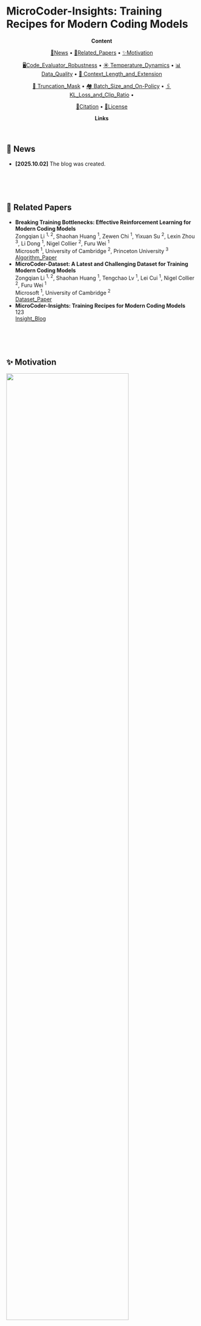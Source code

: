 # MicroCoder-Insights: Training Recipes for Modern Coding Models

<p align="center">
  <b>Content</b>
</p>

<p align="center">
  <a href="#news">🚀News</a> •
  <a href="#related_papers">📖Related_Papers</a> •
  <a href="#motivation">✨Motivation</a>
</p>

<p align="center">
  <a href="#code_evaluator">🖥️Code_Evaluator_Robustness</a> •
  <a href="#temperature">☀️ Temperature_Dynamics</a> •
  <a href="#data">📊 Data_Quality</a> •
  <a href="#context_length_and_extension">📄 Context_Length_and_Extension</a>
</p>

<p align="center">
  <a href="#truncation_mask">📏 Truncation_Mask</a> •
  <a href="#batch_size">🏘️ Batch_Size_and_On-Policy</a> •
  <a href="#kl_loss_and_clip_ratio">🖇️ KL_Loss_and_Clip_Ratio</a> •
</p>

<p align="center">
  <a href="#citation">📌Citation</a> •
  <a href="#license">🔖License</a>
</p>

<p align="center">
  <b>Links</b>
</p>

<div id="news">&nbsp;</div>



## 🚀 News

- **[2025.10.02]** The blog was created.

<div>&nbsp;</div>
<div>&nbsp;</div>
<div id="related_papers">&nbsp;</div>



## 📖 Related Papers

- **Breaking Training Bottlenecks: Effective Reinforcement Learning for Modern Coding Models**  
  Zongqian Li <sup>1, 2</sup>, Shaohan Huang <sup>1</sup>, Zewen Chi <sup>1</sup>, Yixuan Su <sup>2</sup>, Lexin Zhou <sup>3</sup>, Li Dong <sup>1</sup>, Nigel Collier <sup>2</sup>, Furu Wei <sup>1</sup>    
  Microsoft <sup>1</sup>, University of Cambridge <sup>2</sup>, Princeton University <sup>3</sup>    
  [Algorithm_Paper]()
- **MicroCoder-Dataset: A Latest and Challenging Dataset for Training Modern Coding Models**  
  Zongqian Li <sup>1, 2</sup>, Shaohan Huang <sup>1</sup>, Tengchao Lv <sup>1</sup>, Lei Cui <sup>1</sup>, Nigel Collier <sup>2</sup>, Furu Wei <sup>1</sup>    
  Microsoft <sup>1</sup>, University of Cambridge <sup>2</sup>  
  [Dataset_Paper]()
- **MicroCoder-Insights: Training Recipes for Modern Coding Models**  
  123  
  [Insight_Blog]()

<div>&nbsp;</div>
<div>&nbsp;</div>
<div id="motivation">&nbsp;</div>



## ✨ Motivation

<p align="left">
  <img src="./figures/.png" width="80%">
</p>

<div>&nbsp;</div>
<div>&nbsp;</div>
<div id="code_evaluator">&nbsp;</div>



## 🖥️ Code Evaluator Robustness

<p align="left">
  <img src="./figures/.png" width="80%">
</p>

<div>&nbsp;</div>
<div>&nbsp;</div>
<div id="temperature">&nbsp;</div>



## ☀️ Temperature Dynamics

<p align="left">
  <img src="./figures/.png" width="80%">
</p>

<div>&nbsp;</div>
<div>&nbsp;</div>
<div id="data">&nbsp;</div>



## 📊 Data Quality

<p align="left">
  <img src="./figures/.png" width="80%">
</p>

<div>&nbsp;</div>
<div>&nbsp;</div>
<div id="context_length_and_extension">&nbsp;</div>



## 📄 Context Length and Extension

<p align="left">
  <img src="./figures/.png" width="80%">
</p>

<div>&nbsp;</div>
<div>&nbsp;</div>
<div id="truncation_mask">&nbsp;</div>



## 📏 Truncation Mask

<p align="left">
  <img src="./figures/.png" width="80%">
</p>

<div>&nbsp;</div>
<div>&nbsp;</div>
<div id="batch_size">&nbsp;</div>



## 🏘️ Batch Size and On-Policy

<p align="left">
  <img src="./figures/.png" width="80%">
</p>

<div>&nbsp;</div>
<div>&nbsp;</div>
<div id="kl_loss_and_clip_ratio">&nbsp;</div>



## 🖇️ KL Loss and Clip Ratio

<p align="left">
  <img src="./figures/.png" width="80%">
</p>

<div>&nbsp;</div>
<div>&nbsp;</div>
<div id="citation">&nbsp;</div>



## 📌 Citation

```

```

<div>&nbsp;</div>
<div>&nbsp;</div>
<div id="license">&nbsp;</div>



## 🔖 License



<div>&nbsp;</div>
<div>&nbsp;</div>
<div id="">&nbsp;</div>
